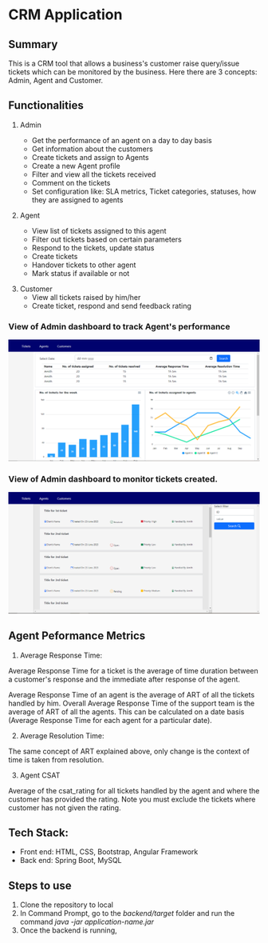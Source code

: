 

# CRM Application

## Summary
This is a CRM tool that allows a business's customer raise query/issue tickets which can be monitored by the business. Here there are 3 concepts: Admin, Agent and Customer.


## Functionalities
1. Admin

	- Get the performance of an agent on a day to day basis
	- Get information about the customers
	- Create tickets and assign to Agents
	- Create a new Agent profile
	- Filter and view all the tickets received
	- Comment on the tickets
	- Set configuration like: SLA metrics, Ticket categories, statuses, how they are assigned to agents

2. Agent
	- View list of tickets assigned to this agent
	- Filter out tickets based on certain parameters
	- Respond to the tickets, update status
	- Create tickets
	- Handover tickets to other agent
	- Mark status if available or not

3) Customer
	- View all tickets raised by him/her
	- Create ticket, respond and send feedback rating


### View of Admin dashboard to track Agent's performance
![Admin Dashboard](./images/Admin_agents_view.PNG)

### View of Admin dashboard to monitor tickets created.
![Tickets](./images/Admin_tickets_view.PNG)


## Agent Peformance Metrics

1. Average Response Time:

<p>Average Response Time for a ticket is the average of time duration between a customer's response and the immediate after response of the agent.</p>

<p>Average Response Time of an agent is the average of ART of all the tickets handled by him.
Overall Average Response Time of the support team is the average of ART of all the agents.
This can be calculated on a date basis (Average Response Time for each agent for a particular date).</p>


2. Average Resolution Time:

<p>The same concept of ART explained above, only change is the context of time is taken from resolution.<P>

3. Agent CSAT

<p>Average of the csat_rating for all tickets handled by the agent and where the customer has provided the rating. Note you must exclude the tickets where customer has not given the rating.</p>


## Tech Stack:

- Front end: HTML, CSS, Bootstrap, Angular Framework
- Back end: Spring Boot, MySQL


## Steps to use

1. Clone the repository to local
2. In Command Prompt, go to the _backend/target_ folder and run the command _java -jar application-name.jar_
3. Once the backend is running, 
